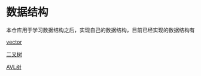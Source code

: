 # 数据结构

本仓库用于学习数据结构之后，实现自己的数据结构，目前已经实现的数据结构有

[vector](https://github.com/ROBINwan999/data-structure/blob/main/AVL.h)

[二叉树](https://github.com/ROBINwan999/data-structure/blob/main/BST.h)

[AVL树](https://github.com/ROBINwan999/data-structure/blob/main/Vector.h)

